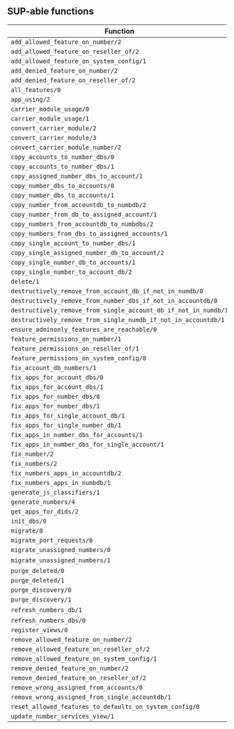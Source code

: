 ## SUP-able functions

| Function | Arguments | Description |
| -------- | --------- | ----------- |
| `add_allowed_feature_on_number/2` | `(_,_)` | |
| `add_allowed_feature_on_reseller_of/2` | `(_,_)` | |
| `add_allowed_feature_on_system_config/1` | `(_)` | |
| `add_denied_feature_on_number/2` | `(_,_)` | |
| `add_denied_feature_on_reseller_of/2` | `(_,_)` | |
| `all_features/0` |  | |
| `app_using/2` | `(Num,AccountDb)` | |
| `carrier_module_usage/0` |  | |
| `carrier_module_usage/1` | `(Prefix)` | |
| `convert_carrier_module/2` | `(Source,Target)` | |
| `convert_carrier_module/3` | `(Source,Target,Prefix)` | |
| `convert_carrier_module_number/2` | `(Num,Target)` | |
| `copy_accounts_to_number_dbs/0` |  | |
| `copy_accounts_to_number_dbs/1` | `(AccountIds)` | |
| `copy_assigned_number_dbs_to_account/1` | `(Account)` | |
| `copy_number_dbs_to_accounts/0` |  | |
| `copy_number_dbs_to_accounts/1` | `(NumberDbs)` | |
| `copy_number_from_accountdb_to_numbdb/2` | `(Account,Number)` | |
| `copy_number_from_db_to_assigned_account/1` | `(Num)` | |
| `copy_numbers_from_accountdb_to_numbdbs/2` | `(Account,Numbers)` | |
| `copy_numbers_from_dbs_to_assigned_accounts/1` | `(Numbers)` | |
| `copy_single_account_to_number_dbs/1` | `(AccountId)` | |
| `copy_single_assigned_number_db_to_account/2` | `(Account,NumberDb)` | |
| `copy_single_number_db_to_accounts/1` | `(NumberDb)` | |
| `copy_single_number_to_account_db/2` | `(Num,Account)` | |
| `delete/1` | `(Num)` | |
| `destructively_remove_from_account_db_if_not_in_numdb/0` |  | |
| `destructively_remove_from_number_dbs_if_not_in_accountdb/0` |  | |
| `destructively_remove_from_single_account_db_if_not_in_numdb/1` | `(AccountDb)` | |
| `destructively_remove_from_single_numdb_if_not_in_accountdb/1` | `(NumberDb)` | |
| `ensure_adminonly_features_are_reachable/0` |  | |
| `feature_permissions_on_number/1` | `(Num)` | |
| `feature_permissions_on_reseller_of/1` | `(_)` | |
| `feature_permissions_on_system_config/0` |  | |
| `fix_account_db_numbers/1` | `(Account)` | |
| `fix_apps_for_account_dbs/0` |  | |
| `fix_apps_for_account_dbs/1` | `(AccountDbs)` | |
| `fix_apps_for_number_dbs/0` |  | |
| `fix_apps_for_number_dbs/1` | `(NumberDbs)` | |
| `fix_apps_for_single_account_db/1` | `(Account)` | |
| `fix_apps_for_single_number_db/1` | `(NumberDb)` | |
| `fix_apps_in_number_dbs_for_accounts/1` | `(Accounts)` | |
| `fix_apps_in_number_dbs_for_single_account/1` | `(Account)` | |
| `fix_number/2` | `(Account,Number)` | |
| `fix_numbers/2` | `(Account,Numbers)` | |
| `fix_numbers_apps_in_accountdb/2` | `(Account,Numbers)` | |
| `fix_numbers_apps_in_numbdb/1` | `(Numbers)` | |
| `generate_js_classifiers/1` | `(FunMatchBlock)` | |
| `generate_numbers/4` | `(Type,AccountId,StartingNumber,Quantity)` | |
| `get_apps_for_dids/2` | `(Account,Numbers)` | |
| `init_dbs/0` |  | |
| `migrate/0` |  | |
| `migrate_port_requests/0` |  | |
| `migrate_unassigned_numbers/0` |  | |
| `migrate_unassigned_numbers/1` | `(Number) | (_)` | |
| `purge_deleted/0` |  | |
| `purge_deleted/1` | `(Prefix)` | |
| `purge_discovery/0` |  | |
| `purge_discovery/1` | `(Prefix)` | |
| `refresh_numbers_db/1` | `(_) | (_Thing)` | |
| `refresh_numbers_dbs/0` |  | |
| `register_views/0` |  | |
| `remove_allowed_feature_on_number/2` | `(_,_)` | |
| `remove_allowed_feature_on_reseller_of/2` | `(_,_)` | |
| `remove_allowed_feature_on_system_config/1` | `(_)` | |
| `remove_denied_feature_on_number/2` | `(_,_)` | |
| `remove_denied_feature_on_reseller_of/2` | `(_,_)` | |
| `remove_wrong_assigned_from_accounts/0` |  | |
| `remove_wrong_assigned_from_single_accountdb/1` | `(Account)` | |
| `reset_allowed_features_to_defaults_on_system_config/0` |  | |
| `update_number_services_view/1` | `(_)` | |
